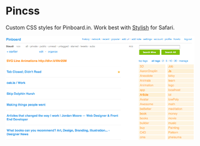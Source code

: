 Pincss
======

Custom CSS styles for Pinboard.in. Work best with [Stylish](http://sobolev.us/stylish) for Safari.

![screenshot](screenshot.png)
